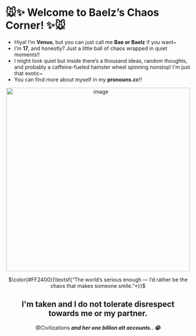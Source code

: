 # 🐭✨ Welcome to Baelz’s Chaos Corner! ✨🐭  
- Hiya! I’m **Venus**, but you can just call me **Bae or Baelz** if you want~  
- I’m **17**, and honestly? Just a little ball of chaos wrapped in quiet moments!!
- I might look quiet but inside there’s a thousand ideas, random thoughts, and probably a caffeine-fueled hamster wheel spinning nonstop! I'm just that exotic~
- You can find more about myself in my **pronouns.cc**!!
<div align="center">
<img width="500" height="500" alt="image" src="https://github.com/user-attachments/assets/ca34c846-a2cc-440c-958d-c3ff38317b38" />
<div>
  
  $\color{#FF2400}{\textsf{“The world’s serious enough — I’d rather be the chaos that makes someone smile.”*}}$  
</div>
  
## I'm taken and I do not tolerate disrespect towards me or my partner.
@CiviIizations ___and her one billion alt accounts.. :sob:___
